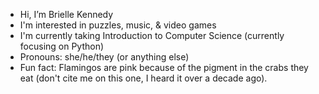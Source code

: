 - Hi, I’m Brielle Kennedy
- I'm interested in puzzles, music, & video games
- I'm currently taking Introduction to Computer Science (currently focusing on Python)
- Pronouns: she/he/they (or anything else)
- Fun fact: Flamingos are pink because of the pigment in the crabs they eat (don't cite me on this one, I heard it over a decade ago).

<!---
briellekennedy/briellekennedy is a ✨ special ✨ repository because its `README.md` (this file) appears on your GitHub profile.
You can click the Preview link to take a look at your changes.
--->
